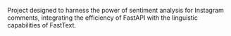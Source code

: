 Project designed to harness the power of sentiment analysis for Instagram comments, integrating the efficiency of FastAPI with the linguistic capabilities of FastText.
